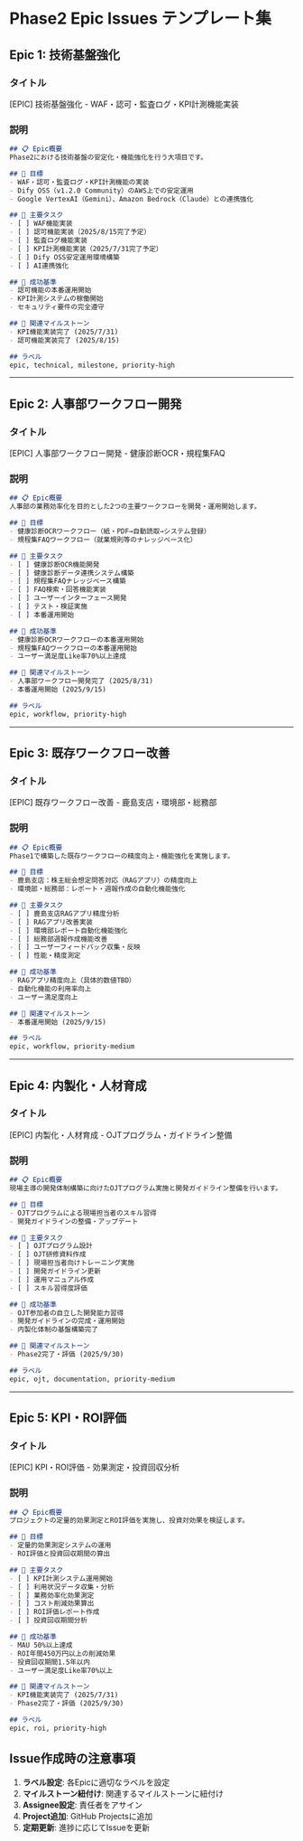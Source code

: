 # Phase2 Epic Issues テンプレート集

## Epic 1: 技術基盤強化

### タイトル
[EPIC] 技術基盤強化 - WAF・認可・監査ログ・KPI計測機能実装

### 説明
```markdown
## 📋 Epic概要
Phase2における技術基盤の安定化・機能強化を行う大項目です。

## 🎯 目標
- WAF・認可・監査ログ・KPI計測機能の実装
- Dify OSS（v1.2.0 Community）のAWS上での安定運用
- Google VertexAI（Gemini）、Amazon Bedrock（Claude）との連携強化

## 📝 主要タスク
- [ ] WAF機能実装
- [ ] 認可機能実装（2025/8/15完了予定）
- [ ] 監査ログ機能実装
- [ ] KPI計測機能実装（2025/7/31完了予定）
- [ ] Dify OSS安定運用環境構築
- [ ] AI連携強化

## 🎯 成功基準
- 認可機能の本番運用開始
- KPI計測システムの稼働開始
- セキュリティ要件の完全遵守

## 🔗 関連マイルストーン
- KPI機能実装完了 (2025/7/31)
- 認可機能実装完了 (2025/8/15)

## ラベル
epic, technical, milestone, priority-high
```

---

## Epic 2: 人事部ワークフロー開発

### タイトル
[EPIC] 人事部ワークフロー開発 - 健康診断OCR・規程集FAQ

### 説明
```markdown
## 📋 Epic概要
人事部の業務効率化を目的とした2つの主要ワークフローを開発・運用開始します。

## 🎯 目標
- 健康診断OCRワークフロー（紙・PDF→自動読取→システム登録）
- 規程集FAQワークフロー（就業規則等のナレッジベース化）

## 📝 主要タスク
- [ ] 健康診断OCR機能開発
- [ ] 健康診断データ連携システム構築
- [ ] 規程集FAQナレッジベース構築
- [ ] FAQ検索・回答機能実装
- [ ] ユーザーインターフェース開発
- [ ] テスト・検証実施
- [ ] 本番運用開始

## 🎯 成功基準
- 健康診断OCRワークフローの本番運用開始
- 規程集FAQワークフローの本番運用開始
- ユーザー満足度Like率70%以上達成

## 🔗 関連マイルストーン
- 人事部ワークフロー開発完了 (2025/8/31)
- 本番運用開始 (2025/9/15)

## ラベル
epic, workflow, priority-high
```

---

## Epic 3: 既存ワークフロー改善

### タイトル
[EPIC] 既存ワークフロー改善 - 鹿島支店・環境部・総務部

### 説明
```markdown
## 📋 Epic概要
Phase1で構築した既存ワークフローの精度向上・機能強化を実施します。

## 🎯 目標
- 鹿島支店：株主総会想定問答対応（RAGアプリ）の精度向上
- 環境部・総務部：レポート・週報作成の自動化機能強化

## 📝 主要タスク
- [ ] 鹿島支店RAGアプリ精度分析
- [ ] RAGアプリ改善実装
- [ ] 環境部レポート自動化機能強化
- [ ] 総務部週報作成機能改善
- [ ] ユーザーフィードバック収集・反映
- [ ] 性能・精度測定

## 🎯 成功基準
- RAGアプリ精度向上（具体的数値TBD）
- 自動化機能の利用率向上
- ユーザー満足度向上

## 🔗 関連マイルストーン
- 本番運用開始 (2025/9/15)

## ラベル
epic, workflow, priority-medium
```

---

## Epic 4: 内製化・人材育成

### タイトル
[EPIC] 内製化・人材育成 - OJTプログラム・ガイドライン整備

### 説明
```markdown
## 📋 Epic概要
現場主導の開発体制構築に向けたOJTプログラム実施と開発ガイドライン整備を行います。

## 🎯 目標
- OJTプログラムによる現場担当者のスキル習得
- 開発ガイドラインの整備・アップデート

## 📝 主要タスク
- [ ] OJTプログラム設計
- [ ] OJT研修資料作成
- [ ] 現場担当者向けトレーニング実施
- [ ] 開発ガイドライン更新
- [ ] 運用マニュアル作成
- [ ] スキル習得度評価

## 🎯 成功基準
- OJT参加者の自立した開発能力習得
- 開発ガイドラインの完成・運用開始
- 内製化体制の基盤構築完了

## 🔗 関連マイルストーン
- Phase2完了・評価 (2025/9/30)

## ラベル
epic, ojt, documentation, priority-medium
```

---

## Epic 5: KPI・ROI評価

### タイトル
[EPIC] KPI・ROI評価 - 効果測定・投資回収分析

### 説明
```markdown
## 📋 Epic概要
プロジェクトの定量的効果測定とROI評価を実施し、投資対効果を検証します。

## 🎯 目標
- 定量的効果測定システムの運用
- ROI評価と投資回収期間の算出

## 📝 主要タスク
- [ ] KPI計測システム運用開始
- [ ] 利用状況データ収集・分析
- [ ] 業務効率化効果測定
- [ ] コスト削減効果算出
- [ ] ROI評価レポート作成
- [ ] 投資回収期間分析

## 🎯 成功基準
- MAU 50%以上達成
- ROI年間450万円以上の削減効果
- 投資回収期間1.5年以内
- ユーザー満足度Like率70%以上

## 🔗 関連マイルストーン
- KPI機能実装完了 (2025/7/31)
- Phase2完了・評価 (2025/9/30)

## ラベル
epic, roi, priority-high
```

## Issue作成時の注意事項

1. **ラベル設定**: 各Epicに適切なラベルを設定
2. **マイルストーン紐付け**: 関連するマイルストーンに紐付け
3. **Assignee設定**: 責任者をアサイン
4. **Project追加**: GitHub Projectsに追加
5. **定期更新**: 進捗に応じてIssueを更新
